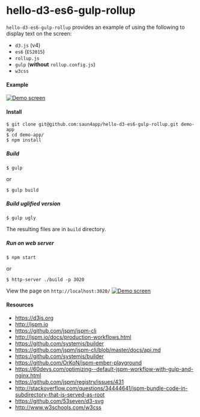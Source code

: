 # hello-d3-es6-gulp-rollup

`hello-d3-es6-gulp-rollup` provides an example of using the following to display text on the screen:
- `d3.js` (v4)
- `es6` (`ES2015`)
- `rollup.js`
- `gulp` (**without** `rollup.config.js`)
- `w3css`

#### Example
<a href="https://saun4app.github.io/hello-d3-es6-rollup" target="_blank">
    <img src="https://raw.github.com/saun4app/hello-d3-es6-gulp-rollup/master/demo-screen.png"
         alt="Demo screen"/>
</a>

#### Install
```
$ git clone git@github.com:saun4app/hello-d3-es6-gulp-rollup.git demo-app
$ cd demo-app/
$ npm install
```

##### Build
```
$ gulp
```
or
```
$ gulp build
```

##### Build uglified version
```
$ gulp ugly
```
The resulting files are in `build` directory.

##### Run on web server
```
$ npm start
```
or
```
$ http-server ./build -p 3020
```
View the page on `http://localhost:3020/`
<a href="https://saun4app.github.io/hello-d3-es6-rollup" target="_blank">
    <img src="https://raw.github.com/saun4app/hello-d3-es6-gulp-rollup/master/demo-screen.png"
         alt="Demo screen"/>
</a>

#### Resources
- https://d3js.org
- http://jspm.io
- https://github.com/jspm/jspm-cli
- http://jspm.io/docs/production-workflows.html
- https://github.com/systemjs/builder
- https://github.com/jspm/jspm-cli/blob/master/docs/api.md
- https://github.com/systemjs/builder
- https://github.com/OrKoN/jspm-ember-playground
- https://60devs.com/optimizing--default-jspm-workflow-with-gulp-and-nginx.html
- https://github.com/jspm/registry/issues/431
- http://stackoverflow.com/questions/34444641/jspm-bundle-code-in-subdirectory-that-is-served-as-root
- https://github.com/53seven/d3-svg
- http://www.w3schools.com/w3css

